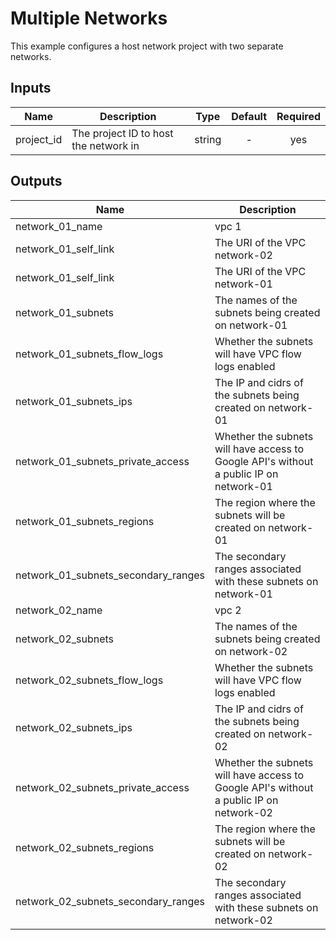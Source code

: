 # Multiple Networks

This example configures a host network project with two separate networks.

[^]: (autogen_docs_start)


## Inputs

| Name | Description | Type | Default | Required |
|------|-------------|:----:|:-----:|:-----:|
| project_id | The project ID to host the network in | string | - | yes |

## Outputs

| Name | Description |
|------|-------------|
| network_01_name | vpc 1 |
| network_01_self_link | The URI of the VPC network-02 |
| network_01_self_link | The URI of the VPC network-01 |
| network_01_subnets | The names of the subnets being created on network-01 |
| network_01_subnets_flow_logs | Whether the subnets will have VPC flow logs enabled |
| network_01_subnets_ips | The IP and cidrs of the subnets being created on network-01 |
| network_01_subnets_private_access | Whether the subnets will have access to Google API's without a public IP on network-01 |
| network_01_subnets_regions | The region where the subnets will be created on network-01 |
| network_01_subnets_secondary_ranges | The secondary ranges associated with these subnets on network-01 |
| network_02_name | vpc 2 |
| network_02_subnets | The names of the subnets being created on network-02 |
| network_02_subnets_flow_logs | Whether the subnets will have VPC flow logs enabled |
| network_02_subnets_ips | The IP and cidrs of the subnets being created on network-02 |
| network_02_subnets_private_access | Whether the subnets will have access to Google API's without a public IP on network-02 |
| network_02_subnets_regions | The region where the subnets will be created on network-02 |
| network_02_subnets_secondary_ranges | The secondary ranges associated with these subnets on network-02 |

[^]: (autogen_docs_end)